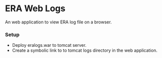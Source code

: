 # ERA Web Logs #

An web application to view ERA log file on a browser.

### Setup ###

* Deploy eralogs.war to tomcat server.
* Create a symbolic link to to tomcat logs directory in the web application.

